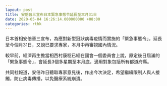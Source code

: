 ```yaml
---
layout: post
title: 安倍晉三宣布日本緊急事態令延長至本月31日
date: 2020-05-04 16:26:14.000000000 +08:00
categories: rthk
---
```


日本首相安倍晉三宣布，為應對新型冠狀病毒疫情而實施的「緊急事態令」，延長至今個月31日，又說已要求專家，本月中再審視國內情況。

較早前，經濟再生擔當相西村康稔已經在國會一個委員會上說，原定後日屆滿的「緊急事態令」，會延長3個多星期至本月底，適用對象包括所有都道府縣。

共同社報道，安倍昨日聽取專家意見後，作出今次決定，希望繼續限制人與人接觸，防止病毒傳播，以免醫療系統崩潰。
